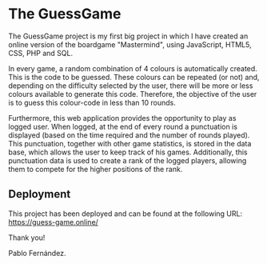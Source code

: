 # The GuessGame
The GuessGame project is my first big project in which I have created an online version of the boardgame "Mastermind", using JavaScript, HTML5, CSS, PHP and SQL.

In every game, a random combination of 4 colours is automatically created. This is the code to be guessed. These colours can be repeated (or not) and, depending on the difficulty selected by the user, there will be more or less colours available to generate this code. Therefore, the objective of the user is to guess this colour-code in less than 10 rounds.

Furthermore, this web application provides the opportunity to play as logged user. When logged, at the end of every round a punctuation is displayed (based on the time required and the number of rounds played). This punctuation, together with other game statistics, is stored in the data base, which allows the user to keep track of his games. Additionally, this punctuation data is used to create a rank of the logged players, allowing them to compete for the higher positions of the rank.

## Deployment
This project has been deployed and can be found at the following URL: 
https://guess-game.online/

Thank you!

Pablo Fernández.
